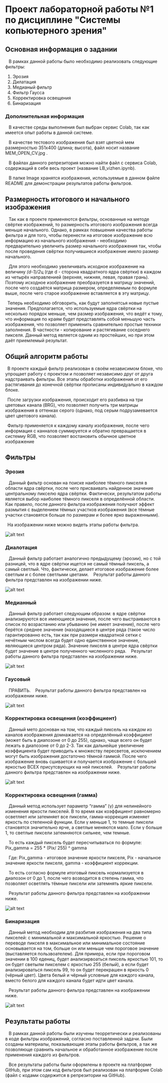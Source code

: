 #   Проект лабораторной работы №1 по дисциплине "Системы копьютерного зрения"
##  Основная информация о задании
&ensp; В рамках данной работы было необходимо реализовать следующие фильтры:
1. Эрозия
2. Дилатация
3. Медианый фильтр
4. Фильтр Гаусса
5. Корректировка освещения
6. Бинаризация

### Дополнительная информация
&ensp; В качестве среды выполнения был выбран сервис Colab, так как имеется опыт работы в данной системе. 

&ensp; В качестве тестового изображения был взят цветной мем размерностью 351x400 (длина; высота), файл носит название MEM_OPEN_CV.jpg .

&ensp; В файлах данного репрезитория можно найти файл с сервиса Colab, содержащий в себе весь проект (название LB_vizhen.ipynb).

&ensp; В папке Image хранятся изображения, используемые в данном файле README для демонстрации результатов работы фильтров.

##  Размерность итогового и начального изображения
&ensp; Так как в проекте применяются фильтры, основанные на методе свёртке изображений, то размерность итогового изображения всегда меньше начального. Однако, в рамках повышения качества работы фильтра и для того, чтобы перенести на итоговое изображение всю информацию из начального изображения - необходимо предварительно увеличить размер начального изображения так, чтобы после проведения свёртки получившиеся изображение имело размер начального.
  
&ensp; Для этого необходимо увеличивать исходное изображение на величину *(d-1)/2*ц (где d - сторона квадратного ядра свёртки) в каждом из четырёх направленией (верхняя, нижняя, левая, правая грань).
Поэтому исходное изображение преобразуется в матрицу значений, после чего создаётся матрица размером, определяемым по формуле выше, после чего старое изображение вставляется в эту матрицу.

&ensp;Теперь необходимо обговорить, как будут заполнятсья новые пустые значения. Предполагается, что используемые ядра свёртки на несколько порядок меньше, чем размер изображения, что ведёт к тому, что информация по краям будет представлять собой меньшую часть изображения, что позволяет применить сравнительно простые техники заполнения. В частности - копирование и растягивание соседнего пикселя. Данный метод является одним из простейших, но при этом даёт приемлемый результат.
  
## Общий алгоритм работы
  &ensp;В проекте каждый фильтр реализован в своём независимом блоке, что упрощает работу с проектом и позволяет независимо друг от друга надстраивать фильтры. Все этапы обработки изображения от его растягивания до конечной свёртки прописаны индивидуально в каждом блоке.

  &ensp;После загрузки изображения, происходит его разбивка на три цветовых канала (BRG), что позволяет получить три матрицы изображения в оттенках серого (однако, под серым подрузамевается цвет цветового канала).

  &ensp;Фильтр применяется к каждому каналу изображения, после чего информация с канналов суммируется и обратно превращается в системиу RGB, что позволяет востановить обычное цветное изображение

## Фильтры
### Эрозия
&ensp; Данный фильтр основан на поиске наиболее тёмного пикселя в области ядра свёртки, после чего присваивать найденное значение центральному пикселю ядра свёртки. Фактически, результатом работы является выбор наиболее тёмного пикселя в определённой области. Как правило, после данного фильтра изображения получают эффект размытия с выделением тёмных участков изображения (все тёмные участки становятся больше по размерам и более ярко выраженными).

&ensp;На изображении ниже можно видеть этапы работы фильтра.

![alt text](Image/Эрозия.png)

### Диалотация
&ensp; Данный фильтр работает аналогично предыдущему (эрозии), но с той разницей, что в ядре свёртки ищется не самый тёмный пиксель, а самый светлый. Что, фактически, делает итоговое изображение более светлым и с более светлыми цветами. 
&ensp; Результат работы данного фильтра представлен на изображении ниже.

![alt text](Image/Дилатация.png)

### Медианный
&ensp; Данный фильтр работает следующим образом: в ядре свёртки анализируются все имеющиеся значения, после чего выстраиваются в список по возрастанию или убыванию (не имеет значение), после чего берётся среднее значение (назодящиеся в центре ряда (такое число гарантированно есть, так как при размери квадратной сетки с нечётным числом всегда будет одно единственное значение, являющиеся центром ряда). Значение пикселя в центре ядра свёртки будет значение в центре полученного численного ряда.
&ensp; Результат работы данного фильтра представлен на изображении ниже.

![alt text](Image/Медианый.png)

### Гаусовый
&ensp; ПРАВИТЬ. 
&ensp; Результат работы данного фильтра представлен на изображении ниже.

![alt text](Image/Гаусовый.png)

### Корректировка освещения (коэффициент)
&ensp; Данный мето доснован на том, что каждый пиксель на каждом из каналов изображения домнажается на определённый коэффициент (может быть в диапозоне от 0 до 255), однако, чаще всего он будет лежать в диапозоне от 0 до 2-3. Так как дальнейше увеличение коэффициента будет приводить к множеству пересветов, исключением могут быть изображения достаточно тёмной гаммой. После чего изображение вновь сшивается и получается изображение с большей яркостью ВСЕХ присутсвующих на ней пикселей.
&ensp; Результат работы данного фильтра представлен на изображении ниже.

![alt text](Image/Коэффициент.png)

### Корректировка освещения (гамма)
&ensp; Данный метод использует параметр “гамма” (γ) для нелинейного изменения яркости пикселей. В то время как коэффициент равномерно осветляет или затемняет все пиксели, гамма-коррекция изменяет яркость по степенной функции. Если γ меньше 1, то темные пиксели становятся значительно ярче, а светлые меняются мало. Если γ больше 1, то светлые пиксели затемняются сильнее, чем темные. 

&ensp; То есть каждый пиксель будет пересчитываться по формуле: Pix_gamma = 255 * (Pix/ 255) ^ gamma 

&ensp; Где: Pix_gamma - итоговое значение яркости пикселя, Pix - начальное значение яркости пикселя, gamma - коэффициент коррекции.

&ensp; То есть согласно формуле итоговый пиксель нормализуется в диапозон от 0 до 1, после чего возводится в степень гамма, что позволяет осветлять тёмные пиксели или затемнять яркие пиксели. 

&ensp; Результат работы данного фильтра представлен на изображении ниже.

![alt text](Image/Гамма.png)

### Бинаризация
&ensp; Данный метод необходим для разбития изображения на два типа пикселей: с минимальной и максимальной яркостью. Решение о переводе пикселя в максимальное или минимальное состояние основывается на том, больше он или меньше чем пороговое значение (выставляется пользвоателем). Для примера, если при пороговом значении в 100 едениц, будет анализирвоаться пиксель яркостью 101, то он будет светылм пикселем с яркостью 255 (белый), а если будет анализироваться пиксель 99, то он будет перекрашен в яркость 0 (чёрный цвет). Цвета белый и чёрный условные для каждого канала, вместо белого для каждого канала будет идти цвет канала.

&ensp; Результат работы данного фильтра представлен на изображении ниже.

![alt text](Image/Бинаризация.png)

##  Результаты работы
&ensp; В рамках данной работы были изучены теорретически и реализованы в коде фильтры изображений, согласно поставленной задачи. Были созданы материалы, показывающие этапы работы фильтров, а так же позволяюще сравнить начальное и обработанное изображение после применения каждого из фильтров.

&ensp; Все результаты работы были оформлены в проекте на платформе GitHub, при этом сам код фильтров был реализован на платформе Colab (файл с кодами содержится в репрезитории на GitHub).


